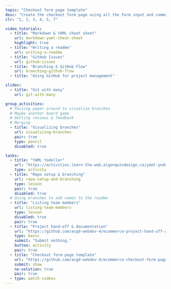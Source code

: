 ```yaml
---
topic: "Checkout form page template"
desc: "Create the checkout form page using all the form input and common page patterns."
clr: "1, 2, 3, 4, 5, 7"

video_tutorials:
  - title: "Markdown & YAML cheat sheet"
    url: markdown-yaml-cheat-sheet
    highlight: true
  - title: "Writing a readme"
    url: writing-a-readme
  - title: "GitHub Issues"
    url: github-issues
  - title: "Branching & GitHub Flow"
    url: branching-github-flow
  - title: "Using GitHub for project management"

slides:
  - title: "Git with many"
    url: git-with-many

group_activities:
  # Passing paper around to visualize branches
  # Maybe another board game
  # Getting reviews & feedback
  # Merging
  - title: "Visualizing branches"
    url: visualizing-branches
    pair: true
    type: pencil
    disabled: true

tasks:
  - title: "YAML Yodeller"
    url: "https://activities.learn-the-web.algonquindesign.ca/yaml-yodeller/"
    type: activity
  - title: "Repo setup & branching"
    url: repo-setup-and-branching
    type: lesson
    pair: true
    disabled: true
  # Using branches to add names to the readme
  - title: "Listing team members"
    url: listing-team-members
    type: lesson
    disabled: true
    pair: true
  - title: "Project hand-off & documentation"
    url: "https://github.com/acgd-webdev-4/ecommerce-project-hand-off-and-documentation"
    type: basic
    submit: "Submit nothing."
    button: activity
    pair: true
  - title: "Checkout form page template"
    url: "https://github.com/acgd-webdev-4/ecommerce-checkout-form-page-template"
    submit: show
    no-solution: true
    pair: true
  - type: watch-videos
---
```

